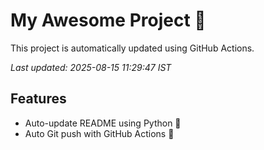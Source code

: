 # My Awesome Project 🚀

This project is automatically updated using GitHub Actions.

_Last updated: 2025-08-15 11:29:47 IST_

## Features
- Auto-update README using Python 🐍
- Auto Git push with GitHub Actions 🤖
